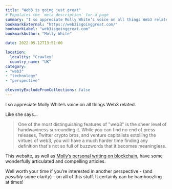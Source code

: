 ```yaml
---
title: "Web3 is going just great"
# Populates the `meta description` for a page
summary: "I so appreciate Molly White’s voice on all things Web3 related."
bookmarkExternal: "https://web3isgoinggreat.com/"
bookmarkLabel: "web3isgoinggreat.com"
bookmarkAuthor: "Molly White"

date: 2022-05-12T13:51:00

location:
  locality: "Crawley"
  country_name: "UK"
category:
- "web3"
- "technology"
- "perspective"

eleventyExcludeFromCollections: false
---
```


I so appreciate Molly White’s voice on all things Web3 related.

Like she says&hellip;

> One of the most distinguishing features of "web3" is the sheer level of handwaviness surrounding it. While you can find no end of press releases, Twitter crypto bros, and venture capitalists extolling the virtues of web3, you will have a much harder time finding any definition that's not so full of buzzwords that it becomes meaningless.

This website, as well as [Molly’s personal writing on blockchain](https://blog.mollywhite.net/blockchain/), have some wonderfully articulated and compelling articles.

Well worth your time if you’re interested in another perspective - (and *possibly* some clarity) - on all of this stuff. It certainly can be bamboozling at times!
